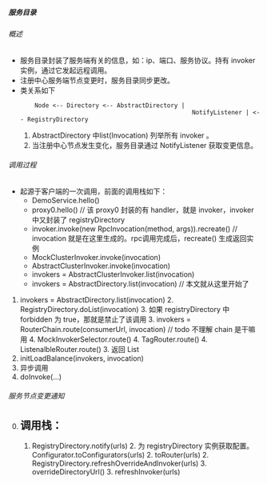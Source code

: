 ##### 服务目录

###### 概述
- 服务目录封装了服务端有关的信息，如：ip、端口、服务协议。持有 invoker 实例，通过它发起远程调用。
- 注册中心服务端节点变更时，服务目录同步更改。
- 类关系如下
	```
		Node <-- Directory <-- AbstractDirectory |
													NotifyListener | <-- RegistryDirectory 
	```
	1. AbstractDirectory 中list(Invocation) 列举所有 invoker 。
	2. 当注册中心节点发生变化，服务目录通过 NotifyListener 获取变更信息。

###### 调用过程
- 起源于客户端的一次调用，前面的调用栈如下：
	- DemoService.hello()
	- proxy0.hello() // 该 proxy0 封装的有 handler，就是 invoker，invoker 中又封装了 registryDirectory
	- invoker.invoke(new RpcInvocation(method, args)).recreate() // invocation 就是在这里生成的。rpc调用完成后，recreate() 生成返回实例
	- MockClusterInvoker.invoke(invocation)
	- AbstractClusterInvoker.invoke(invocation)
	- invokers = AbstractClusterInvoker.list(invocation)
	- invokers = AbstractDirectory.list(invocation) // 本文就从这里开始了

1. invokers = AbstractDirectory.list(invocation)
	2. RegistryDirectory.doList(invocation)
		3. 如果 registryDirectory 中 forbidden 为 true，那就是禁止了该调用
		3. invokers = RouterChain.route(consumerUrl, invocation) // todo 不理解 chain 是干嘛用
			4. MockInvokerSelector.route()
			4. TagRouter.route()
			4. ListenalbleRouter.route()
		3. 返回 List<Invoker>
1. initLoadBalance(invokers, invocation)
1. 异步调用
1. doInvoke(...)

###### 服务节点变更通知
0. 调用栈：
	- 
	1. RegistryDirectory.notify(urls)
		2. 为 registryDirectory 实例获取配置。Configurator.toConfigurators(urls)
		2. toRouter(urls)
		2. RegistryDirectory.refreshOverrideAndInvoker(urls)
			3. overrideDirectoryUrl() 
			3. refreshInvoker(urls)


